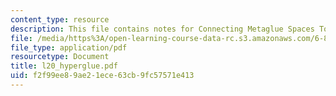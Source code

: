 ```yaml
---
content_type: resource
description: This file contains notes for Connecting Metaglue Spaces Together.
file: /media/https%3A/open-learning-course-data-rc.s3.amazonaws.com/6-883-pervasive-human-centric-computing-sma-5508-spring-2006/f2f99ee89ae21ece63cb9fc57571e413_l20_hyperglue.pdf
file_type: application/pdf
resourcetype: Document
title: l20_hyperglue.pdf
uid: f2f99ee8-9ae2-1ece-63cb-9fc57571e413
---
```

